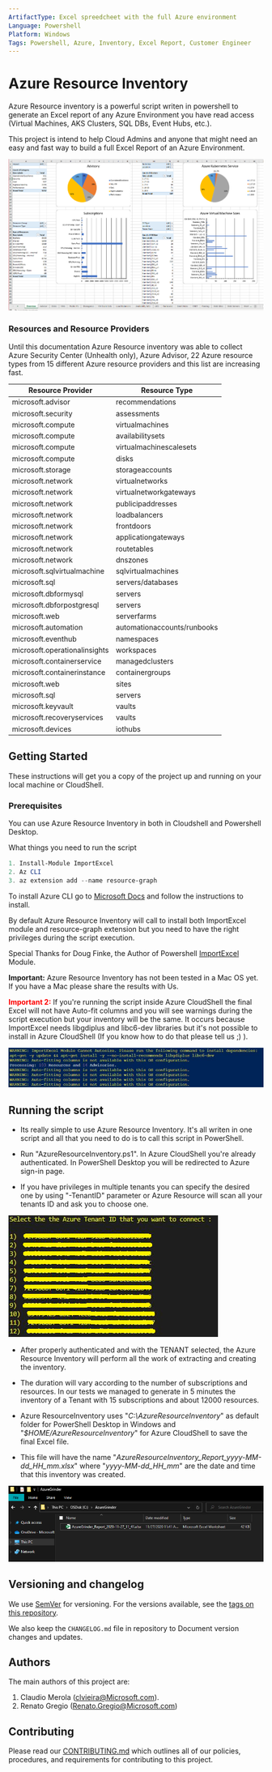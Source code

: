 ```yaml
---
ArtifactType: Excel spreedcheet with the full Azure environment
Language: Powershell
Platform: Windows
Tags: Powershell, Azure, Inventory, Excel Report, Customer Engineer
---
```


# Azure Resource Inventory

Azure Resource inventory is a powerful script writen in powershell to generate an Excel report of any Azure Environment you have read access (Virtual Machines, AKS Clusters, SQL DBs, Event Hubs, etc.).

This project is intend to help Cloud Admins and anyone that might need an easy and fast way to build a full Excel Report of an Azure Environment.

![Overview](images/Overview.png)


### Resources and Resource Providers
Until this documentation Azure Resource inventory was able to collect Azure Security Center (Unhealth only), Azure Advisor, 22 Azure resource types from 15 different Azure resource providers and this list are increasing fast.

|Resource Provider|Resource Type|
|-----------------|-------------|
|microsoft.advisor|recommendations|
|microsoft.security|assessments| 
|microsoft.compute|virtualmachines|
|microsoft.compute|availabilitysets|
|microsoft.compute|virtualmachinescalesets|
|microsoft.compute|disks|
|microsoft.storage|storageaccounts|
|microsoft.network|virtualnetworks|
|microsoft.network|virtualnetworkgateways|
|microsoft.network|publicipaddresses|
|microsoft.network|loadbalancers|
|microsoft.network|frontdoors|
|microsoft.network|applicationgateways|
|microsoft.network|routetables|
|microsoft.network|dnszones|
|microsoft.sqlvirtualmachine|sqlvirtualmachines|
|microsoft.sql|servers/databases|
|microsoft.dbformysql|servers|
|microsoft.dbforpostgresql|servers|
|microsoft.web|serverfarms|
|microsoft.automation|automationaccounts/runbooks|
|microsoft.eventhub|namespaces|
|microsoft.operationalinsights|workspaces|
|microsoft.containerservice|managedclusters|  
|microsoft.containerinstance|containergroups| 
|microsoft.web|sites|
|microsoft.sql|servers|
|microsoft.keyvault|vaults|
|microsoft.recoveryservices|vaults|
|microsoft.devices|iothubs|



## Getting Started

These instructions will get you a copy of the project up and running on your local machine or CloudShell.

### Prerequisites

You can use Azure Resource Inventory in both in Cloudshell and Powershell Desktop. 

What things you need to run the script 

``` powershell
1. Install-Module ImportExcel
2. Az CLI 
3. az extension add --name resource-graph
```
To install Azure CLI go to [Microsoft Docs](https://docs.microsoft.com/en-us/cli/azure/install-azure-cli) and follow the instructions to install.   

By default Azure Resource Inventory will call to install both ImportExcel module and resource-graph extension but you need to have the right privileges during the script execution.

Special Thanks for Doug Finke, the Author of Powershell [ImportExcel](https://github.com/dfinke/ImportExcel) Module.


**Important:** Azure Resource Inventory has not been tested in a Mac OS yet. If you have a Mac please share the results with Us.

<span style="color:red">**Important 2:**</span> If you're running the script inside Azure CloudShell the final Excel will not have Auto-fit columns and you will see warnings during the script execution but your inventory will be the same.
           It occurs because ImportExcel needs libgdiplus and libc6-dev libraries but it's not possible to install in Azure CloudShell (If you know how to do that please tell us ;) ).

![CloudShell Warnings](images/cloudshell-warning-lib.png)


## Running the script<BR/>

* Its really simple to use Azure Resource Inventory. It's all writen in one script and all that you need to do is to call this script in PowerShell.

* Run "AzureResourceInventory.ps1". In Azure CloudShell you're already authenticated. In PowerShell Desktop you will be redirected to  Azure sign-in page. 

* If you have privileges in multiple tenants you can specify the desired one by using "-TenantID" parameter or Azure Resource will scan all your tenants ID and ask you to choose one. 
          
![Tenants Menu](images/TenantsMenu.png)

* After properly authenticated and with the TENANT selected, the Azure Resource Inventory will perform all the work of extracting and creating the inventory.
* The duration will vary according to the number of subscriptions and resources. In our tests we managed to generate in 5 minutes the inventory of a Tenant with 15 subscriptions and about 12000 resources.

* Azure ResourceInventory uses "*C:\AzureResourceInventory*" as default folder for PowerShell Desktop in Windows and "*$HOME/AzureResourceInventory*" for Azure CloudShell to save the final Excel file. 
* This file will have the name  "*AzureResourceInventory_Report_yyyy-MM-dd_HH_mm.xlsx*"  where "*yyyy-MM-dd_HH_mm*" are the date and time that this inventory was created. 


![ARI Final File Desktop](images/ARIFinalFileDesktop.png)

## Versioning and changelog

We use [SemVer](http://semver.org/) for versioning. For the versions available, see the [tags on this repository](link-to-tags-or-other-release-location).

We also keep the `CHANGELOG.md` file in repository to Document version changes and updates.

## Authors

The main authors of this project are:

1. Claudio Merola (clvieira@Microsoft.com).
2. Renato Gregio (Renato.Gregio@Microsoft.com)


## Contributing

Please read our [CONTRIBUTING.md](CONTRIBUTING.md) which outlines all of our policies, procedures, and requirements for contributing to this project.

